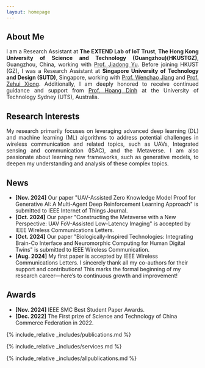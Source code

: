 ```yaml
---
layout: homepage
---
```


## About Me
<p style="text-align: justify;">
I am a Research Assistant at <strong>The EXTEND Lab of IoT Trust</strong>, <strong>The Hong Kong University of Science and Technology (Guangzhou)(HKUSTGZ)</strong>, Guangzhou, China, working with 
<a href="https://facultyprofiles.hkust-gz.edu.cn/faculty-personal-page/YU-Jiadong/jiadongyu" target="_blank">Prof. Jiadong Yu</a>. Before joining HKUST (GZ), I was a Research Assistant at <strong>Singapore University of Technology and Design (SUTD)</strong>, Singapore, working with 
<a href="https://istd.sutd.edu.sg/people/faculty/jiang-wenchao/" target="_blank">Prof. Wenchao Jiang</a> and <a href="https://sites.google.com/view/zehuixiong" target="_blank">Prof. Zehui Xiong</a>.
Additionally, I am deeply honored to receive continued guidance and support from <a href="https://sites.google.com/view/dinh-thai-hoang/" target="_blank">Prof. Hoang Dinh</a> at the University of Technology Sydney (UTS), Australia.
</p>

## Research Interests
<p style="text-align: justify;">
My research primarily focuses on leveraging advanced deep learning (DL) and machine learning (ML) algorithms to address potential challenges in wireless communication and related topics, such as UAVs, Integrated sensing and communication (ISAC), and the Metaverse. I am also passionate about learning new frameworks, such as generative models, to deepen my understanding and analysis of these complex topics.
</p>

## News

- **[Nov. 2024]** Our paper "UAV-Assisted Zero Knowledge Model Proof for Generative AI: A Multi-Agent Deep Reinforcement Learning Approach" is submitted to IEEE Internet of Things Journal.
- **[Oct. 2024]** Our paper "Constructing the Metaverse with a New Perspective: UAV FoV-Assisted Low-Latency Imaging" is accepted by IEEE Wireless Communications Letters.
- **[Oct. 2024]** Our paper "Biologically-Inspired Technologies: Integrating Brain-Co Interface and Neuromorphic Computing for Human Digital Twins" is submitted to IEEE Wireless Communication.
- **[Aug. 2024]** My first paper is accepted by IEEE Wireless Communications Letters. I sincerely thank all my co-authors for their support and contributions! This marks the formal beginning of my research career—here’s to continuous growth and improvement!

## Awards
- **[Nov. 2024]** IEEE SMC Best Student Paper Awards.
- **[Dec. 2022]** The First prize of Science and Technology of China Commerce Federation in 2022.


{% include_relative _includes/publications.md %}

{% include_relative _includes/services.md %}

{% include_relative _includes/allpublications.md %}
